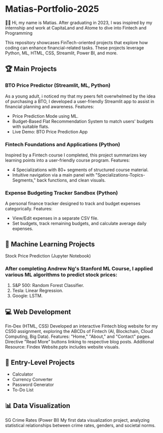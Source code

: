 # Matias-Portfolio-2025
👨‍💻 Hi, my name is Matias. After graduating in 2023, I was inspired by my internship and work at CapitaLand and Atome to dive into Fintech and Programming

This repository showcases FinTech-oriented projects that explore how coding can enhance financial-related tasks. These projects leverage Python, ML, HTML, CSS, Streamlit, Power BI, and more.

## 🏆 Main Projects
### BTO Price Predictor (Streamlit, ML, Python)
As a young adult, i noticed my that my peers felt overwhelmed by the idea of purchasing a BTO, I developed a user-friendly Streamlit app to assist in financial planning and awareness.
Features:
- Price Prediction Mode using ML.
- Budget-Based Flat Recommendation System to match users' budgets with suitable flats.
- Live Demo: BTO Price Prediction App

### Fintech Foundations and Applications (Python)
Inspired by a Fintech course I completed, this project summarizes key learning points into a user-friendly course program.
Features:
- 4 Specializations with 80+ segments of structured course material.
- Intuitive navigation via a main panel with "Specializations-Topics-Segments," back functions, and clean visuals.

### Expense Budgeting Tracker Sandbox (Python)
A personal finance tracker designed to track and budget expenses categorically.
Features:
- View/Edit expenses in a separate CSV file.
- Set budgets, track remaining budgets, and calculate average daily expenses.

## 🤖 Machine Learning Projects
Stock Price Prediction (Jupyter Notebook)
### After completing Andrew Ng's Stanford ML Course, I applied various ML algorithms to predict stock prices:
1. S&P 500: Random Forest Classifier.
2. Tesla: Linear Regression.
3. Google: LSTM.

## 💻 Web Development
Fin-Dex (HTML, CSS)
Developed an interactive Fintech blog website for my CS50 assignment, exploring the ABCDs of Fintech (AI, Blockchain, Cloud Computing, Big Data).
Features:
"Home," "About," and "Contact" pages.
Directive "Read More" buttons linking to respective blog posts.
Additional Resource: Findex Website.pptx includes website visuals.

## 🧩 Entry-Level Projects
- Calculator
- Currency Converter
- Password Generator
- To-Do List

## 📊 Data Visualization
SG Crime Rates (Power BI)
My first data visualization project, analyzing statistical relationships between crime rates, genders, and societal norms.


